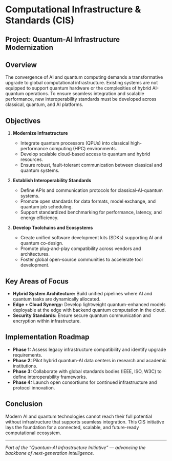 # Computational Infrastructure & Standards (CIS)

## Project: Quantum-AI Infrastructure Modernization

## Overview

The convergence of AI and quantum computing demands a transformative upgrade to global computational infrastructure. Existing systems are not equipped to support quantum hardware or the complexities of hybrid AI-quantum operations. To ensure seamless integration and scalable performance, new interoperability standards must be developed across classical, quantum, and AI platforms.

## Objectives

1. **Modernize Infrastructure**
   - Integrate quantum processors (QPUs) into classical high-performance computing (HPC) environments.
   - Develop scalable cloud-based access to quantum and hybrid resources.
   - Ensure robust, fault-tolerant communication between classical and quantum systems.

2. **Establish Interoperability Standards**
   - Define APIs and communication protocols for classical-AI-quantum systems.
   - Promote open standards for data formats, model exchange, and quantum job scheduling.
   - Support standardized benchmarking for performance, latency, and energy efficiency.

3. **Develop Toolchains and Ecosystems**
   - Create unified software development kits (SDKs) supporting AI and quantum co-design.
   - Promote plug-and-play compatibility across vendors and architectures.
   - Foster global open-source communities to accelerate tool development.

## Key Areas of Focus

- **Hybrid System Architecture:** Build unified pipelines where AI and quantum tasks are dynamically allocated.
- **Edge + Cloud Synergy:** Develop lightweight quantum-enhanced models deployable at the edge with backend quantum computation in the cloud.
- **Security Standards:** Ensure secure quantum communication and encryption within infrastructure.

## Implementation Roadmap

- **Phase 1:** Assess legacy infrastructure compatibility and identify upgrade requirements.
- **Phase 2:** Pilot hybrid quantum-AI data centers in research and academic institutions.
- **Phase 3:** Collaborate with global standards bodies (IEEE, ISO, W3C) to define interoperability frameworks.
- **Phase 4:** Launch open consortiums for continued infrastructure and protocol innovation.

## Conclusion

Modern AI and quantum technologies cannot reach their full potential without infrastructure that supports seamless integration. This CIS initiative lays the foundation for a connected, scalable, and future-ready computational ecosystem.

---

*Part of the “Quantum-AI Infrastructure Initiative” — advancing the backbone of next-generation intelligence.*
